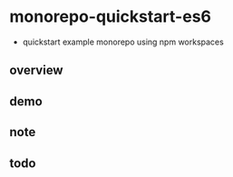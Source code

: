 # monorepo-quickstart-es6

- quickstart example monorepo using npm workspaces

## overview

## demo

## note

## todo

